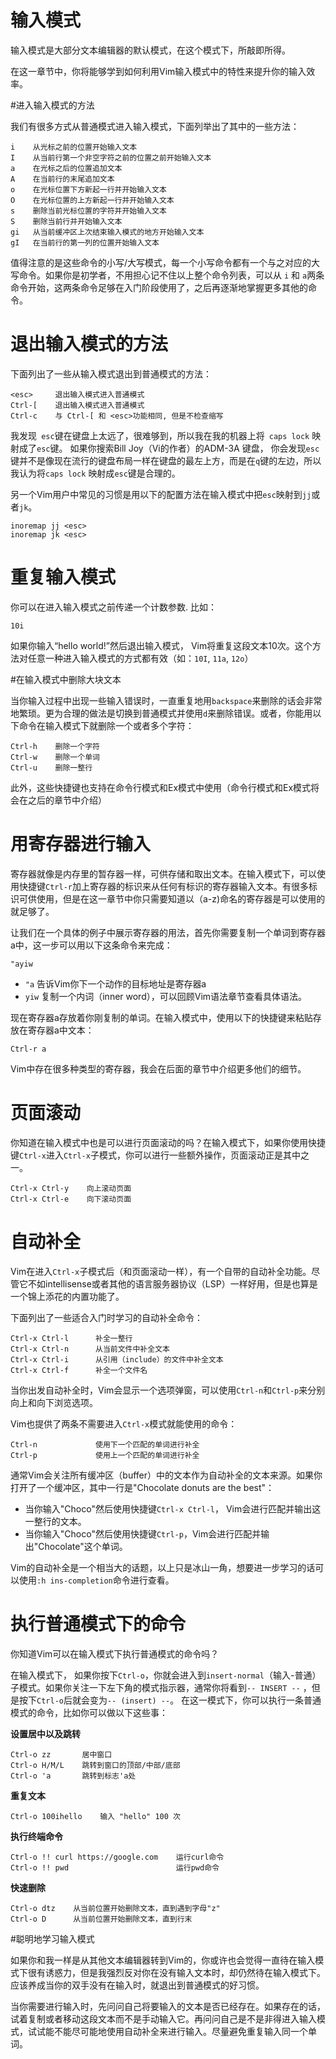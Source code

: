 # 输入模式

输入模式是大部分文本编辑器的默认模式，在这个模式下，所敲即所得。

在这一章节中，你将能够学到如何利用Vim输入模式中的特性来提升你的输入效率。

#进入输入模式的方法

我们有很多方式从普通模式进入输入模式，下面列举出了其中的一些方法：

```
i    从光标之前的位置开始输入文本
I    从当前行第一个非空字符之前的位置之前开始输入文本
a    在光标之后的位置追加文本
A    在当前行的末尾追加文本
o    在光标位置下方新起一行并开始输入文本
O    在光标位置的上方新起一行并开始输入文本
s    删除当前光标位置的字符并开始输入文本
S    删除当前行并开始输入文本
gi   从当前缓冲区上次结束输入模式的地方开始输入文本
gI   在当前行的第一列的位置开始输入文本
```

值得注意的是这些命令的小写/大写模式，每一个小写命令都有一个与之对应的大写命令。如果你是初学者，不用担心记不住以上整个命令列表，可以从 `i` 和 `a`两条命令开始，这两条命令足够在入门阶段使用了，之后再逐渐地掌握更多其他的命令。

#  退出输入模式的方法

下面列出了一些从输入模式退出到普通模式的方法：

```
<esc>     退出输入模式进入普通模式
Ctrl-[    退出输入模式进入普通模式
Ctrl-c    与 Ctrl-[ 和 <esc>功能相同, 但是不检查缩写
```

我发现` esc`键在键盘上太远了，很难够到，所以我在我的机器上将` caps lock` 映射成了`esc`键。 如果你搜索Bill Joy（Vi的作者）的ADM-3A 键盘， 你会发现`esc`键并不是像现在流行的键盘布局一样在键盘的最左上方，而是在`q`键的左边，所以我认为将`caps lock` 映射成`esc`键是合理的。

另一个Vim用户中常见的习惯是用以下的配置方法在输入模式中把`esc`映射到`jj`或者`jk`。

```
inoremap jj <esc>
inoremap jk <esc>
```
# 重复输入模式

你可以在进入输入模式之前传递一个计数参数. 比如：
```
10i
```

如果你输入“hello world!”然后退出输入模式， Vim将重复这段文本10次。这个方法对任意一种进入输入模式的方式都有效（如：`10I`, `11a`, `12o`）

#在输入模式中删除大块文本

当你输入过程中出现一些输入错误时，一直重复地用`backspace`来删除的话会非常地繁琐。更为合理的做法是切换到普通模式并使用`d`来删除错误。或者，你能用以下命令在输入模式下就删除一个或者多个字符：

```
Ctrl-h    删除一个字符
Ctrl-w    删除一个单词
Ctrl-u    删除一整行
```

此外，这些快捷键也支持在命令行模式和Ex模式中使用（命令行模式和Ex模式将会在之后的章节中介绍）

# 用寄存器进行输入

寄存器就像是内存里的暂存器一样，可供存储和取出文本。在输入模式下，可以使用快捷键`Ctrl-r`加上寄存器的标识来从任何有标识的寄存器输入文本。有很多标识可供使用，但是在这一章节中你只需要知道以（a-z)命名的寄存器是可以使用的就足够了。

让我们在一个具体的例子中展示寄存器的用法，首先你需要复制一个单词到寄存器a中，这一步可以用以下这条命令来完成：

```
"ayiw
```
- `"a` 告诉Vim你下一个动作的目标地址是寄存器a
- `yiw` 复制一个内词（inner word），可以回顾Vim语法章节查看具体语法。

现在寄存器a存放着你刚复制的单词。在输入模式中，使用以下的快捷键来粘贴存放在寄存器a中文本：

```
Ctrl-r a
```

Vim中存在很多种类型的寄存器，我会在后面的章节中介绍更多他们的细节。

# 页面滚动

你知道在输入模式中也是可以进行页面滚动的吗？在输入模式下，如果你使用快捷键`Ctrl-x`进入`Ctrl-x`子模式，你可以进行一些额外操作，页面滚动正是其中之一。

```
Ctrl-x Ctrl-y    向上滚动页面
Ctrl-x Ctrl-e    向下滚动页面
```

# 自动补全

Vim在进入`Ctrl-x`子模式后（和页面滚动一样），有一个自带的自动补全功能。尽管它不如intellisense或者其他的语言服务器协议（LSP）一样好用，但是也算是一个锦上添花的内置功能了。

下面列出了一些适合入门时学习的自动补全命令：

```
Ctrl-x Ctrl-l	   补全一整行
Ctrl-x Ctrl-n	   从当前文件中补全文本
Ctrl-x Ctrl-i	   从引用（include）的文件中补全文本
Ctrl-x Ctrl-f	   补全一个文件名
```

当你出发自动补全时，Vim会显示一个选项弹窗，可以使用`Ctrl-n`和`Ctrl-p`来分别向上和向下浏览选项。

Vim也提供了两条不需要进入`Ctrl-x`模式就能使用的命令：

```
Ctrl-n             使用下一个匹配的单词进行补全
Ctrl-p             使用上一个匹配的单词进行补全
```

通常Vim会关注所有缓冲区（buffer）中的文本作为自动补全的文本来源。如果你打开了一个缓冲区，其中一行是"Chocolate donuts are the best"：

- 当你输入"Choco"然后使用快捷键`Ctrl-x Ctrl-l`， Vim会进行匹配并输出这一整行的文本。
- 当你输入"Choco"然后使用快捷键`Ctrl-p`，Vim会进行匹配并输出"Chocolate"这个单词。

Vim的自动补全是一个相当大的话题，以上只是冰山一角，想要进一步学习的话可以使用`:h ins-completion`命令进行查看。

# 执行普通模式下的命令

你知道Vim可以在输入模式下执行普通模式的命令吗？

在输入模式下， 如果你按下`Ctrl-o`，你就会进入到`insert-normal`（输入-普通）子模式。如果你关注一下左下角的模式指示器，通常你将看到`-- INSERT --` ，但是按下`Ctrl-o`后就会变为`-- (insert) --`。 在这一模式下，你可以执行一条普通模式的命令，比如你可以做以下这些事：

**设置居中以及跳转**

```
Ctrl-o zz       居中窗口
Ctrl-o H/M/L    跳转到窗口的顶部/中部/底部
Ctrl-o 'a       跳转到标志'a处
```

**重复文本**

```
Ctrl-o 100ihello    输入 "hello" 100 次
```

**执行终端命令**

```
Ctrl-o !! curl https://google.com    运行curl命令
Ctrl-o !! pwd                        运行pwd命令
```

**快速删除**

```
Ctrl-o dtz    从当前位置开始删除文本，直到遇到字母"z"
Ctrl-o D      从当前位置开始删除文本，直到行末
```

#聪明地学习输入模式

如果你和我一样是从其他文本编辑器转到Vim的，你或许也会觉得一直待在输入模式下很有诱惑力，但是我强烈反对你在没有输入文本时，却仍然待在输入模式下。应该养成当你的双手没有在输入时，就退出到普通模式的好习惯。

当你需要进行输入时，先问问自己将要输入的文本是否已经存在。如果存在的话，试着复制或者移动这段文本而不是手动输入它。再问问自己是不是非得进入输入模式，试试能不能尽可能地使用自动补全来进行输入。尽量避免重复输入同一个单词。